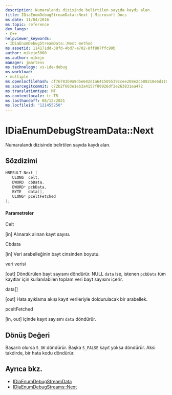 ```yaml
---
description: Numaralandı dizisinde belirtilen sayıda kaydı alan.
title: IDiaEnumDebugStreamData::Next | Microsoft Docs
ms.date: 11/04/2016
ms.topic: reference
dev_langs:
- C++
helpviewer_keywords:
- IDiaEnumDebugStreamData::Next method
ms.assetid: 114171dd-38fd-4bd7-a702-8ff887ffc99b
author: mikejo5000
ms.author: mikejo
manager: jmartens
ms.technology: vs-ide-debug
ms.workload:
- multiple
ms.openlocfilehash: cf76783b9a9dbe642d1a641505539ccee208e2c588210e6d1102ea32fda4b7e9
ms.sourcegitcommit: c72b2f603e1eb3a4157f00926df2e263831ea472
ms.translationtype: MT
ms.contentlocale: tr-TR
ms.lasthandoff: 08/12/2021
ms.locfileid: "121455250"
---
```

# <a name="idiaenumdebugstreamdatanext"></a>IDiaEnumDebugStreamData::Next
Numaralandı dizisinde belirtilen sayıda kaydı alan.

## <a name="syntax"></a>Sözdizimi

```C++
HRESULT Next ( 
   ULONG  celt,
   DWORD  cbData,
   DWORD* pcbData,
   BYTE   data[],
   ULONG* pceltFetched
);
```

#### <a name="parameters"></a>Parametreler
 Celt

[in] Alınarak alınan kayıt sayısı.

 Cbdata

[in] Veri arabelleğinin bayt cinsinden boyutu.

 veri verisi

[out] Döndürülen bayt sayısını döndürür. NULL `data` ise, istenen `pcbData` tüm kayıtlar için kullanılabilen toplam veri bayt sayısını içerir.

 data[]

[out] Hata ayıklama akışı kayıt verileriyle doldurulacak bir arabellek.

 pceltFetched

[in, out] içinde kayıt sayısını `data` döndürür.

## <a name="return-value"></a>Dönüş Değeri
 Başarılı olursa `S_OK` döndürür. Başka `S_FALSE` kayıt yoksa döndürür. Aksi takdirde, bir hata kodu döndürür.

## <a name="see-also"></a>Ayrıca bkz.
- [IDiaEnumDebugStreamData](../../debugger/debug-interface-access/idiaenumdebugstreamdata.md)
- [IDiaEnumDebugStreams::Next](../../debugger/debug-interface-access/idiaenumdebugstreams-next.md)
